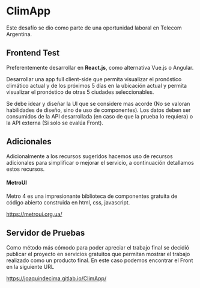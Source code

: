 # ClimApp

Este desafío se dio como parte de una oportunidad laboral en Telecom Argentina.

## Frontend Test

Preferentemente desarrollar en **React.js**, como alternativa Vue.js o Angular.

Desarrollar una app full client-side que permita visualizar el pronóstico climático actual y de los próximos 5 días en la ubicación actual y permita visualizar el pronóstico de otras 5 ciudades seleccionables.

Se debe idear y diseñar la UI que se considere mas acorde (No se valoran habilidades de diseño, sino de uso de componentes). Los datos deben ser consumidos de la API desarrollada (en caso de que la prueba lo requiera) o la API externa (Si solo se evalúa Front).

## Adicionales

Adicionalmente a los recursos sugeridos hacemos uso de recursos adicionales para simplificar o mejorar el servicio, a continuación detallamos estos recursos.

#### MetroUI

Metro 4 es una impresionante biblioteca de componentes gratuita de código abierto construida en html, css, javascript.

https://metroui.org.ua/

## Servidor de Pruebas

Como método más cómodo para poder apreciar el trabajo final se decidió publicar el proyecto en servicios gratuitos que permitan mostrar el trabajo realizado como un producto final. En este caso podemos encontrar el Front en la siguiente URL

https://joaquindecima.gitlab.io/ClimApp/
